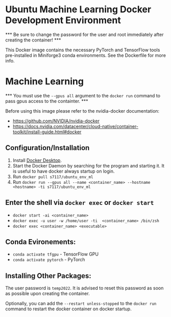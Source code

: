 # Ubuntu Machine Learning Docker Development Environment
*** Be sure to change the password for the user and root immediately after creating the container! ***

This Docker image contains the necessary PyTorch and TensorFlow tools pre-installed in Miniforge3 conda environments. See the Dockerfile for more info.

# Machine Learning
*** You must use the `--gpus all` argument to the `docker run` command to pass gpus access to the containter. ***

Before using this image please refer to the nvidia-docker documentation:
- https://github.com/NVIDIA/nvidia-docker
- https://docs.nvidia.com/datacenter/cloud-native/container-toolkit/install-guide.html#docker

## Configuration/Installation
1. Install [Docker Desktop](https://www.docker.com/products/docker-desktop).
1. Start the Docker Daemon by searching for the program and starting it. It is useful to have docker always startup on login.
1. Run ```docker pull s7117/ubuntu_env_ml```
1. Run ```docker run --gpus all --name <container_name> --hostname <hostname> -ti s7117/ubuntu_env_ml```

## Enter the shell via `docker exec` or `docker start`
- `docker start -ai <container_name>`
- `docker exec -u user -w /home/user -ti  <container_name> /bin/zsh`
- `docker exec <container_name> <executable>`

## Conda Evironements:
- `conda activate tfgpu` - TensorFlow GPU
- `conda activate pytorch` - PyTorch

## Installing Other Packages:
The user password is `temp2022`. It is advised to reset this password as soon as possible upon creating the container.

Optionally, you can add the ```--restart unless-stopped``` to the ```docker run``` command to restart the docker container on docker startup.

